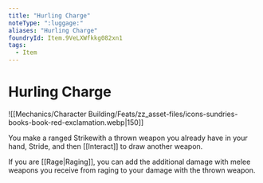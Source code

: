 ```yaml
---
title: "Hurling Charge"
noteType: ":luggage:"
aliases: "Hurling Charge"
foundryId: Item.9VeLXWfkkg082xn1
tags:
  - Item
---
```


# Hurling Charge
![[Mechanics/Character Building/Feats/zz_asset-files/icons-sundries-books-book-red-exclamation.webp|150]]

You make a ranged Strikewith a thrown weapon you already have in your hand, Stride, and then [[Interact]] to draw another weapon.

If you are [[Rage|Raging]], you can add the additional damage with melee weapons you receive from raging to your damage with the thrown weapon.
